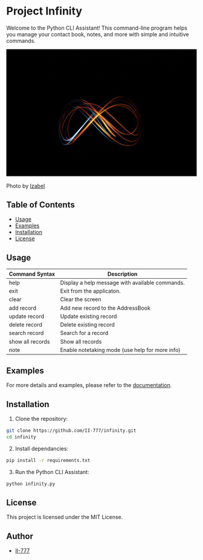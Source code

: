 # Project Infinity

Welcome to the Python CLI Assistant! This command-line program helps you manage your contact book, notes, and more with simple and intuitive commands.

![Logo](https://github.com/Dishalex/Infinity/blob/dev/Documentation/logo.jpg)

Photo by [Izabel](https://unsplash.com/@peacelily234?utm_source=unsplash&utm_medium=referral&utm_content=creditCopyText")

## Table of Contents
- [Usage](#commands)
- [Examples](#examples)
- [Installation](#installation)
- [License](#license)

## Usage

| Command Syntax   | Description                                     |
|------------------|-------------------------------------------------|
| help             | Display a help message with available commands. |
| exit             | Exit from the applicaton.                       |
| clear            | Clear the screen                                |
| add record       | Add new record to the AddressBook               |
| update record    | Update existing record                          |
| delete record    | Delete existing record                          |
| search record    | Search for a record                             |
| show all records | Show all records                                |
| note             | Enable notetaking mode (use help for more info) |

## Examples

For more details and examples, please refer to the [documentation](./documentation/).

## Installation

1. Clone the repository:
 ```bash
git clone https://github.com/II-777/infinity.git
cd infinity 
```
2. Install dependancies:

```bash
pip install -r requirements.txt
```

3. Run the Python CLI Assistant:

```bash
python infinity.py
```

## License

This project is licensed under the MIT License.

## Author
- [II-777](https://github.com/II-777)
